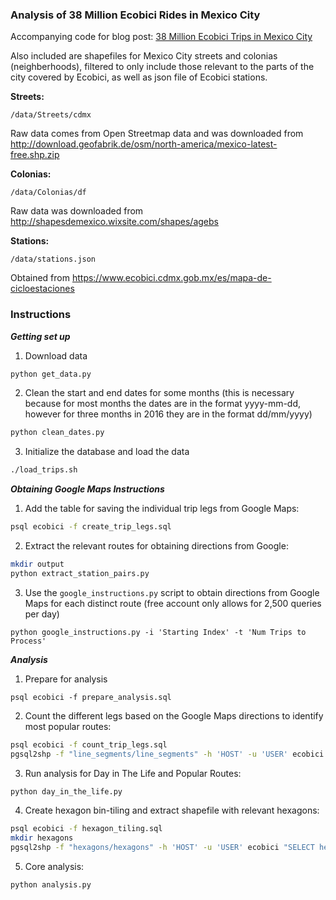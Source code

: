 ### Analysis of 38 Million Ecobici Rides in Mexico City

Accompanying code for blog post: [38 Million Ecobici Trips in Mexico City](www.)

Also included are shapefiles for Mexico City streets and colonias (neighberhoods), filtered to only include those relevant to the parts of the city covered by Ecobici, as well as json file of Ecobici stations.

__Streets:__

```
/data/Streets/cdmx
```

Raw data comes from Open Streetmap data and was downloaded from http://download.geofabrik.de/osm/north-america/mexico-latest-free.shp.zip

__Colonias:__

```
/data/Colonias/df
```

Raw data was downloaded from http://shapesdemexico.wixsite.com/shapes/agebs

__Stations:__

```
/data/stations.json
```

Obtained from https://www.ecobici.cdmx.gob.mx/es/mapa-de-cicloestaciones

### Instructions

***Getting set up***

1. Download data

```bash
python get_data.py
```

2. Clean the start and end dates for some months (this is necessary because for most months the dates are in the format yyyy-mm-dd, however for three months in 2016 they are in the format dd/mm/yyyy)

```bash
python clean_dates.py
```

3. Initialize the database and load the data

```bash
./load_trips.sh
```

***Obtaining Google Maps Instructions***

1. Add the table for saving the individual trip legs from Google Maps:

```bash
psql ecobici -f create_trip_legs.sql
```

2. Extract the relevant routes for obtaining directions from Google:

```bash
mkdir output
python extract_station_pairs.py
```

3. Use the `google_instructions.py` script to obtain directions from Google Maps for each distinct route (free account only allows for 2,500 queries per day)

```
python google_instructions.py -i 'Starting Index' -t 'Num Trips to Process'
```

***Analysis***

1. Prepare for analysis

```
psql ecobici -f prepare_analysis.sql
```

2. Count the different legs based on the Google Maps directions to identify most popular routes:

```bash
psql ecobici -f count_trip_legs.sql
pgsql2shp -f "line_segments/line_segments" -h 'HOST' -u 'USER' ecobici "SELECT * FROM leg_trips_counts ORDER BY num_legs ASC;"
```

3. Run analysis for Day in The Life and Popular Routes:

```bash
python day_in_the_life.py
```

4. Create hexagon bin-tiling and extract shapefile with relevant hexagons: 

```bash
psql ecobici -f hexagon_tiling.sql
mkdir hexagons
pgsql2shp -f "hexagons/hexagons" -h 'HOST' -u 'USER' ecobici "SELECT hexagon_id, ST_Force2D(the_geom) FROM hex_grid WHERE hexagon_id IN (SELECT DISTINCT(hexagon_id) FROM stations);"
```

5. Core analysis:

```bash
python analysis.py
```
